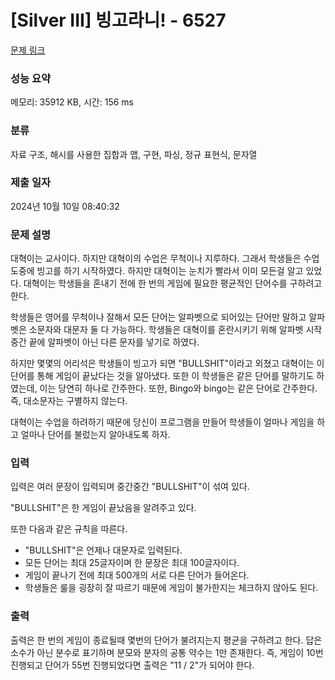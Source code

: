 # [Silver III] 빙고라니! - 6527 

[문제 링크](https://www.acmicpc.net/problem/6527) 

### 성능 요약

메모리: 35912 KB, 시간: 156 ms

### 분류

자료 구조, 해시를 사용한 집합과 맵, 구현, 파싱, 정규 표현식, 문자열

### 제출 일자

2024년 10월 10일 08:40:32

### 문제 설명

<p>대혁이는 교사이다. 하지만 대혁이의 수업은 무척이나 지루하다. 그래서 학생들은 수업도중에 빙고를 하기 시작하였다. 하지만 대혁이는 눈치가 빨라서 이미 모든걸 알고 있었다.  대혁이는 학생들을 혼내기 전에 한 번의 게임에 필요한 평균적인 단어수를 구하려고 한다.</p>

<p>학생들은 영어를 무척이나 잘해서 모든 단어는 알파벳으로 되어있는 단어만 말하고 알파벳은 소문자와 대문자 둘 다 가능하다.  학생들은 대혁이를 혼란시키기 위해 알파벳 시작 중간 끝에 알파벳이 아닌 다른 문자를 넣기로 하였다. </p>

<p>하지만 몇몇의 어리석은 학생들이 빙고가 되면 "BULLSHIT"이라고  외쳤고 대혁이는 이 단어를 통해 게임이 끝났다는 것을 알아냈다. 또한 이 학생들은 같은 단어를 말하기도 하였는데, 이는 당연히 하나로 간주한다. 또한, Bingo와 bingo는 같은 단어로 간주한다. 즉, 대소문자는 구별하지 않는다.</p>

<p>대혁이는 수업을 하려하기 때문에 당신이 프로그램을 만들어 학생들이 얼마나 게임을 하고 얼마나 단어를 불렀는지 알아내도록 하자.</p>

### 입력 

 <p>입력은 여러 문장이 입력되며 중간중간 "BULLSHIT"이 섞여 있다. </p>

<p>"BULLSHIT"은 한 게임이 끝났음을 알려주고 있다.</p>

<p>또한 다음과 같은 규칙을 따른다.</p>

<ul>
	<li>"BULLSHIT"은 언제나 대문자로 입력된다.</li>
	<li>모든 단어는 최대 25글자이며 한 문장은 최대 100글자이다.</li>
	<li>게임이 끝나기 전에 최대 500개의 서로 다른 단어가 들어온다.</li>
	<li>학생들은 룰을 굉장히 잘 따르기 때문에 게임이 불가한지는 체크하지 않아도 된다.</li>
</ul>

### 출력 

 <p>출력은 한 번의 게임이 종료될때 몇번의 단어가 불려지는지 평균을 구하려고 한다. 답은 소수가 아닌 분수로 표기하며 분모와 분자의 공통 약수는 1만 존재한다. 즉, 게임이 10번 진행되고 단어가 55번 진행되었다면 출력은 "11 / 2"가 되어야 한다. </p>

